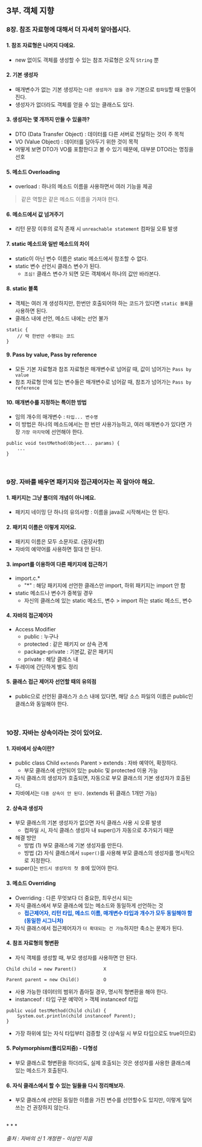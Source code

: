 ## 3부. 객체 지향  

### 8장. 참조 자료형에 대해서 더 자세히 알아봅시다.  

#### 1. 참조 자료형은 나머지 다에요.  
- new 없이도 객체를 생성할 수 있는 참조 자료형은 오직 `String` 뿐  

#### 2. 기본 생성자  
- 매개변수가 없는 기본 생성자는 `다른 생성자가 없을 경우` 기본으로 `컴파일`할 때 만들어진다.  
- 생성자가 없더라도 객체를 얻을 수 있는 클래스도 있다.  

#### 3. 생성자는 몇 개까지 만들 수 있을까?  
- DTO (Data Transfer Object) : 데이터를 다른 서버로 전달하는 것이 주 목적  
- VO (Value Object) : 데이터를 담아두기 위한 것이 목적  
- 어떻게 보면 DTO가 VO를 포함한다고 볼 수 있기 때문에, 대부분 DTO라는 명칭을 선호  

#### 5. 메소드 Overloading  
- overload : 하나의 메소드 이름을 사용하면서 여러 기능을 제공  
> 같은 역할은 같은 메소드 이름을 가져야 한다.  

#### 6. 메소드에서 값 넘겨주기  
- 리턴 문장 이후의 로직 존재 시 `unreachable statement` 컴파일 오류 발생  

#### 7. static 메소드와 일반 메소드의 차이  
- static이 아닌 변수 이름은 static  메소드에서 참조할 수 없다.  
- static 변수 선언시 클래스 변수가 된다.  
    - `조심!` 클래스 변수가 되면 모든 객체에서 하나의 값만 바라본다.  

#### 8. static 블록  
- 객체는 여러 개 생성하지만, 한번만 호출되어야 하는 코드가 있다면 `static 블록`을 사용하면 된다.  
- 클래스 내에 선언, 메소드 내에는 선언 불가  
```
static {
    // 딱 한번만 수행되는 코드
}
```

#### 9. Pass by value, Pass by reference  
- 모든 기본 자료형과 참조 자료형은 매개변수로 넘어갈 때, 값이 넘어가는 `Pass by value`  
- 참조 자료형 안에 있는 변수들은 매개변수로 넘어갈 때, 참조가 넘어가는 `Pass by reference`  

#### 10. 매개변수를 지정하는 특이한 방법  
- 임의 개수의 매개변수 : `타입... 변수명`  
- 이 방법은 하나의 메소드에서는 한 번만 사용가능하고, 여러 매개변수가 있다면 가장 `가장 마지막`에 선언해야 한다.  
```
public void testMethod(Object... params) {
    ...
}
```

<br>

### 9장. 자바를 배우면 패키지와 접근제어자는 꼭 알아야 해요.  

#### 1. 패키지는 그냥 폴더의 개념이 아니에요.  
- 패키지 네이밍 단 하나의 유의사항 : 이름을 java로 시작해서는 안 된다.  

#### 2. 패키지 이름은 이렇게 지어요.  
- 패키지 이름은 모두 소문자로. (권장사항)  
- 자바의 예약어를 사용하면 절대 안 된다.  

#### 3. import를 이용하여 다른 패키지에 접근하기  
- import.c.*  
    - "*" : 해당 패키지에 선언한 클래스만 import, 하위 패키지는 import 안 함  
- static 메소드나 변수가 중복일 경우  
    - 자신의 클래스에 있는 static 메소드, 변수 > import 하는 static 메소드, 변수  

#### 4. 자바의 접근제어자  
- Access Modifier  
    - public : 누구나  
    - protected : 같은 패키지 or 상속 관계  
    - package-private : 기본값, 같은 패키지  
    - private : 해당 클래스 내  
- 두레이에 간단하게 별도 정리  

#### 5. 클래스 접근 제어자 선언할 때의 유의점  
- public으로 선언된 클래스가 소스 내에 있다면, 해당 소스 파일의 이름은 public인 클래스와 동일해야 한다.  
<br>

### 10장. 자바는 상속이라는 것이 있어요.  

#### 1. 자바에서 상속이란?  
- public class Child `extends` Parent > extends : 자바 예약어, 확장하다.  
    - 부모 클래스에 선언되어 있는 public 및 protected 이용 가능  
- 자식 클래스의 생성자가 호출되면, 자동으로 부모 클래스의 기본 생성자가 호출된다.  
- 자바에서는 `다중 상속이 안 된다.` (extends 뒤 클래스 1개만 가능)  

#### 2. 상속과 생성자  
- 부모 클래스의 기본 생성자가 없으면 자식 클래스 사용 시 오류 발생  
    - 컴파일 시, 자식 클래스 생성자 내 super()가 자동으로 추가되기 때문  
- 해결 방안  
    - 방법 (1) 부모 클래스에 기본 생성자를 만든다.  
    - 방법 (2) 자식 클래스에서 `super()`를 사용해 부모 클래스의 생성자를 명시적으로 지정한다.  
- super()는 `반드시 생성자의 첫 줄`에 있어야 한다.  

#### 3. 메소드 Overriding  
- Overriding : 다른 무엇보다 더 중요한, 최우선시 되는  
- 자식 클래스에서 부모 클래스에 있는 메소드와 동일하게 선언하는 것  
    - <span style="color:#0052cc">**접근제어자, 리턴 타입, 메소드 이름, 매개변수 타입과 개수가 모두 동일해야 함 (동일한 시그니처)**</span>  
- 자식 클래스에서 접근제어자가 `더 확대되는 건 가능`하지만 축소는 문제가 된다.  

#### 4. 참조 자료형의 형변환  
- 자식 객체를 생성할 때, 부모 생성자를 사용하면 안 된다.  
```
Child child = new Parent()          X

Parent parent = new Child()         O
```
- 사용 가능한 데이터의 범위가 좁아질 경우, 명시적 형변환을 해야 한다.  
- instanceof : 타입 구분 예약어 > 객체 instanceof 타입  
```
public void testMethod(Child child) {
    System.out.println(child instanceof Parent);
}
```

- 가장 하위에 있는 자식 타입부터 검증할 것 (상속일 시 부모 타입으로도 true이므로)  

#### 5. Polymorphism(폴리모피즘) - 다형성  
- 부모 클래스로 형변환을 하더라도, 실제 호출되는 것은 생성자를 사용한 클래스에 있는 메소드가 호출된다.  

#### 6. 자식 클래스에서 할 수 있는 일들을 다시 정리해보자.  
- 부모 클래스에 선언된 동일한 이름을 가진 변수를 선언할수도 있지만, 이렇게 덮어쓰는 건 권장하지 않는다.  

<br>
* * *  

*출처 : 자바의 신 1 개정판 - 이상민 지음*
